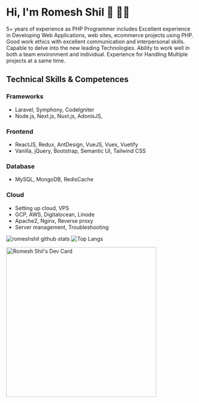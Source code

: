 # Hi, I'm Romesh Shil 👋 👨‍💻

5+ years of experience as PHP Programmer includes Excellent experience in Developing Web
Applications, web sites, ecommerce projects using PHP. Good work ethics with excellent
communication and interpersonal skills. Capable to delve into the new leading Technologies. Ability to
work well in both a team environment and individual. Experience for Handling Multiple projects at a
same time.

## Technical Skills & Competences

### Frameworks
- Laravel, Symphony, CodeIgniter
- Node.js, Next.js, Nuxt.js, AdonisJS,

### Frontend
- ReactJS, Redux, AntDesign, VueJS, Vuex, Vuetify
- Vanilla, jQuery, Bootstrap, Semantic UI, Tailwind CSS

### Database
- MySQL, MongoDB, RedisCache

### Cloud
- Setting up cloud, VPS
- GCP, AWS, Digitalocean, Linode
- Apache2, Nginx, Reverse proxy
- Server management, Troubleshooting


![romeshshil github stats](https://github-readme-stats.vercel.app/api?username=romeshshil&show_icons=true&hide_border=true)
![Top Langs](https://github-readme-stats.vercel.app/api/top-langs/?username=romeshshil&layout=compact)

<a href="https://app.daily.dev/romeshshil99"><img src="https://api.daily.dev/devcards/f6d659fb81944b01bf4c187503b3e01b.png?r=sp9" width="400" alt="Romesh Shil's Dev Card"/></a>

